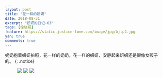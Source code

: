 ```yaml
---
layout: post
title: "花一样的妍妍"
date: 2018-08-31
excerpt: "妍妍的日记-63"
tags: [徐晓妍]
feature: https://static.justice-love.com/image/jpg/bjtp2.jpg
yan: true
comments: true
---
```

奶奶抱着妍妍拍照，花一样的奶奶，花一样的妍妍，安静起来妍妍还是很像女孩子的。
{: .notice}
<figure>
    <img src="{{ site.staticUrl }}/yanyan/image/huayan1.jpeg?imageMogr2/auto-orient" />
    <img src="{{ site.staticUrl }}/yanyan/image/huayan2.jpeg?imageMogr2/auto-orient" />
    <img src="{{ site.staticUrl }}/yanyan/image/huayan3.jpeg?imageMogr2/auto-orient" />
</figure>
